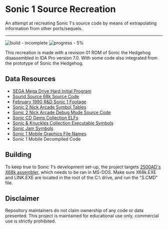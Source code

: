 # Sonic 1 Source Recreation

An attempt at recreating Sonic 1's source code by means of extrapolating information from other ports/sequels.

---

![build - incomplete](https://img.shields.io/badge/build-incomplete-C00000)
![progress - 5%](https://img.shields.io/badge/progress-5%-C00000)

This recreation is made with a revision 01 ROM of Sonic the Hedgehog disassembled in IDA Pro version 7.0. With some code also integrated from the prototype of Sonic the Hedgehog.

## Data Resources

* [SEGA Mega Drive Hard Initial Program](https://drive.google.com/file/d/1HUr01ejGtCrN2KQa6t99y1c2N2wRj08_/view)
* [Sound Source  68k Source Code](https://hiddenpalace.org/File:Sega_of_Japan_Mega_Drive_Sound_Documents_-_MD_Sound_Sample_(68000%2BZ80)_Floppy.zip)
* [February 1990 R&D Sonic 1 Footage](https://tcrf.net/Prerelease:Sonic_the_Hedgehog_(Genesis)/February_1990)
* [Sonic 2 Nick Arcade Symbol Tables](https://tcrf.net/Proto:Sonic_the_Hedgehog_2_(Genesis)/Nick_Arcade_Prototype/Symbol_Tables)
* [Sonic 2 Nick Arcade Debug Mode Source Code](https://tcrf.net/Proto:Sonic_the_Hedgehog_2_(Genesis)/Nick_Arcade_Prototype#Object_List.2FSource_Code)
* [Sonic CD Gems Collection ELFs](https://git.sr.ht/~benoitren/soniccddecompilation)
* [Sonic & Knuckles Collection Executable Symbols](https://forums.sonicretro.org/index.php?threads/the-sonic-3-knuckles-source-code.3280/)
* [Sonic Jam Symbols](https://forums.sonicretro.org/index.php?threads/sonic-jam-symbol-leaks-and-the-further-search-for-more-original-s1-cd-2-3-k-source-code-labels.38990/)
* [Sonic 1 Mobile Graphics File Names](https://forums.sonicretro.org/index.php?threads/sonic-mobile-and-original-sonic-1-labels.9700/)
* Sonic 1 Mobile Decompiled Code

## Building

To keep true to Sonic 1's development set-up, the project targets [2500AD's X68k assembler](https://archive.org/details/2500ad-x68k), which needs to be ran in MS-DOS. Make sure X68k.EXE and LINK.EXE are located in the root of the C:\ drive, and run the "S.CMD" file.

## Disclaimer

Repository maintainers do not claim ownership of any code or data presented. This project is maintained for educational use only, commercial use is strictly prohibited.

